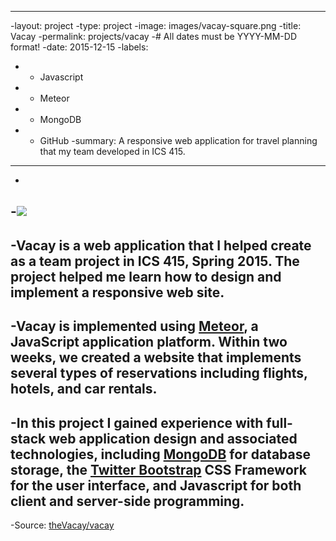 ----
-layout: project
-type: project
-image: images/vacay-square.png
-title: Vacay
-permalink: projects/vacay
-# All dates must be YYYY-MM-DD format!
-date: 2015-12-15
-labels:
-  - Javascript
-  - Meteor
-  - MongoDB
-  - GitHub
-summary: A responsive web application for travel planning that my team developed in ICS 415.
----
-
-<img class="ui medium right floated rounded image" src="../images/vacay-home-page.png">
-
-Vacay is a web application that I helped create as a team project in ICS 415, Spring 2015. The project helped me learn how to design and implement a responsive web site.
-
-Vacay is implemented using [Meteor](http://meteor.com), a JavaScript application platform. Within two weeks, we created a website that implements several types of reservations including flights, hotels, and car rentals.
-
-In this project I gained experience with full-stack web application design and associated technologies, including [MongoDB](http://mongodb.com) for database storage, the [Twitter Bootstrap](http://getbootstrap.com/) CSS Framework for the user interface, and Javascript for both client and server-side programming. 
- 
-Source: <a href="https://github.com/theVacay/vacay"><i class="large github icon"></i>theVacay/vacay</a>

